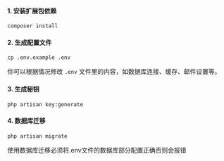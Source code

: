 #### 1. 安装扩展包依赖

    composer install

#### 2. 生成配置文件

```
cp .env.example .env
```

你可以根据情况修改 `.env` 文件里的内容，如数据库连接、缓存、邮件设置等。


#### 3. 生成秘钥

```shell
php artisan key:generate
```

#### 4. 数据库迁移

```shell
php artisan migrate
```
使用数据库迁移必须将.env文件的数据库部分配置正确否则会报错